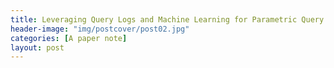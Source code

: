 ```yaml
---
title: Leveraging Query Logs and Machine Learning for Parametric Query Optimization
header-image: "img/postcover/post02.jpg"
categories: [A paper note]
layout: post
---
```






